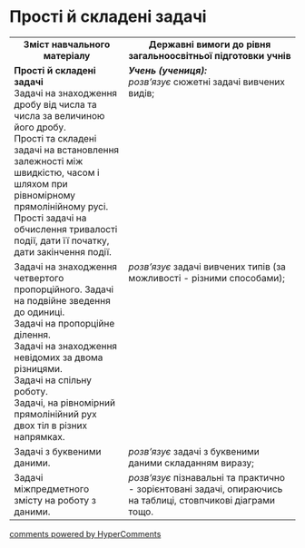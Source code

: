 <div id="hypercomments_widget" class="js-hypercomments-widget invisible"></div>

# Прості й складені задачі
<table>
  <tr>
    <td width="40%" align="center"><b>Зміст навчального матеріалу<b></td>
    <td width="60%" align="center"><b>Державні вимоги до рівня загальноосвітньої підготовки учнів</b></td>
  </tr>
  <tr>
    <td width="40%" style="vertical-align:top !important;"><b>Прості й складені задачі</b><br>
Задачі на  знаходження дробу від числа та числа за величиною його дробу.<br>
Прості та складені задачі на встановлення залежності між швидкістю, часом і шляхом при рівномірному прямолінійному русі.<br>
Прості задачі на обчислення тривалості події, дати її початку, дати закінчення події.<br></td>
    <td width="60%" style="vertical-align:top !important;"><i><b>Учень (учениця):</b></i><br>
<i>розв’язує</i> сюжетні задачі вивчених видів;<br></td>
  </tr>
  <tr>
    <td width="40%" style="vertical-align:top !important;">
Задачі на знаходження четвертого пропорційного. Задачі на подвійне зведення до одиниці.<br>
Задачі на пропорційне ділення. <br>
Задачі на знаходження невідомих за двома різницями.<br>
Задачі на спільну роботу.<br>
Задачі, на рівномірний прямолінійний рух двох тіл в різних напрямках.<br></td>
    <td width="60%" style="vertical-align:top !important;">
<i>розв’язує</i> задачі вивчених типів (за можливості - різними способами);<br></td>
  </tr>
  <tr>
    <td width="40%" style="vertical-align:top !important;">
Задачі з буквеними даними.<br></td>
    <td width="60%" style="vertical-align:top !important;">
<i>розв’язує</i> задачі з буквеними даними складанням виразу;<br></td>
  </tr>
  <tr>
    <td width="40%" style="vertical-align:top !important;">
Задачі міжпредметного змісту на роботу з даними.<br></td>
    <td width="60%" style="vertical-align:top !important;">
<i>розв’язує</i> пізнавальні та практично - зорієнтовані задачі, опираючись на таблиці, стовпчикові діаграми тощо.<br></td>
  </tr>
</table>

<div class="js-hypercomments-container">
    <a href="http://hypercomments.com" class="hc-link" title="comments widget">comments powered by HyperComments</a>
</div>